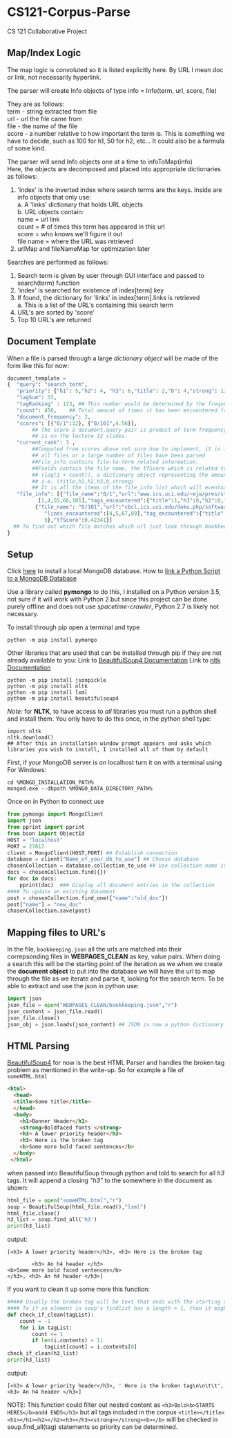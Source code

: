 # CS121-Corpus-Parse
CS 121 Collaborative Project

## Map/Index Logic
The map logic is convoluted so it is listed explicitly here.  By URL I mean doc or link, not necessarily hyperlink.

The parser will create Info objects of type info = Info(term, url, score, file)

They are as follows:<br>
term - string extracted from file<br>
url - url the file came from<br>
file - the name of the file<br>
score - a number relative to how important the term is.    This is something we have to decide, such as 100 for h1, 50 for h2, etc...  It could also be a formula of some kind.

The parser will send Info objects one at a time to infoToMap(info)<br>
Here, the objects are decomposed and placed into appropriate dictionaries as follows:
1. 'index' is the inverted index where search terms are the keys.  Inside are info objects that only use:<br>
a. A 'links' dictionary that holds URL objects<br>
b. URL objects contain: <br>
name = url link<br>
count = # of times this term has appeared in this url<br>
score = who knows we'll figure it out<br>
file name =  where the URL was retrieved<br>
2. urlMap and fileNameMap for optimization later

Searches are performed as follows:
1. Search term is given by user through GUI interface and passed to search(term) function
2. 'index' is searched for existence of index[term] key
3. If found, the dictionary for 'links' in index[term].links is retrieved<br>
a. This is a list of the URL's containing this search term
4. URL's are sorted by 'score'
5. Top 10 URL's are returned

## Document Template
When a file is parsed through a large <em>dictionary object</em> will be made of the form like this for now:
```python
document_template = 
{  "query": "search_term", 
   "priority": {"h1": 5,"h2": 4, "h3": 6,"title": 2,"b": 4,"strong": 12},
   "tagSum": 33,
   "tagRanking" : 123, ## This number would be determined by the frequency of each type of tag it was in, each one having a different 				##weight number
   "count": 456,    ## Total amount of times it has been encountered from searching all the file so far
   "document_frequency": 2,
   "scores": [{"0/1":12}, {"0/101",4.56}],
   		## The score a document,query pair is product of term-frequency-weight with its document frequency weight. The formula 
		## is on the lecture 12 slides.
   "current_rank": 3 ,
   		##Computed from scores above not sure how to implement, it is in lecture 13 slides, will likely be calculated once
   		## all files or a large number of files have been parsed
		##File_info contains file-to-term related information.
		##Fields contain the file name, the tfScore which is related to the count of matching terms each document 
		## (log(1 + count)), a dictionary object representing the amount of times the term was within the specified tags
		## i.e. (title,h1,h2,h3,b,strong) 
		## It is all the items of the file_info list which will eventually, after some parsing and using the SearchEngine.py 			## module, that will eventually be the values used in the inverted index. 
   "file_info": [{"file_name":"0/1","url":"www.ics.uci.edu/~ejw/pres/stc-99/sld009.htm","line_encountered":
   		  [1,4,55,66,101],"tags_encountered":{"title":1,"h1":0,"h2":0,"h3":2,"b":0,"strong":2},"tfScore":0.12345},		
   		 {"file_name": "0/101","url":"cbcl.ics.uci.edu/doku.php/software/arem?do=login&sectok=dd041326677606876341a676d7ce3884",
		 	"lines_encountered":[4,5,67,89],"tag_encountered":{"title":0,"h1":2,"h2":2,"h3":1,"b":1,"strong":
			5},"tfScore":0.42341}]
  ## To find out which file matches which url just look through bookkeeping.json
}
```

## Setup
Click <a href="https://www.mongodb.com/download-center" target="_blank">here</a> to install a local MongoDB database.
How to <a href="http://api.mongodb.com/python/current/tutorial.html" target="_blank">link a Python Script to a MongoDB Database</a>

Use a library called <strong>pymongo</strong> to do this, I installed on a Python version 3.5, not sure if it will work with Python 2 
but since this project can be done purely offline and does not use <em>spacetime-crawler</em>, Python 2.7 is likely not necessary.

To install through pip open a terminal and type
```
python -m pip install pymongo
```

Other libraries that are used that can be installed through pip if they are not already available to you:
Link to <a href="https://www.crummy.com/software/BeautifulSoup/bs4/doc/" target="_blank"> BeautifulSoup4 Documentation</a>
Link to <a href="http://www.nltk.org/" target="_blank">nltk Documentation</a>
```
python -m pip install jsonpickle
python -m pip install nltk
python -m pip install lxml
pythom -m pip install beautifulsoup4
```
<em>Note: </em> for <strong>NLTK</strong>, to have access to <em>all</em> libraries you must run a python shell and install them.
You only have to do this once, in the python shell type:
```
import nltk
nltk.download()
## After this an installation window prompt appears and asks which libraries you wish to install, I installed all of them by default
```
First, if your MongoDB server is on localhost turn it on with a terminal using
For Windows:
```
cd %MONGO_INSTALLATION_PATH%
mongod.exe --dbpath %MONGO_DATA_DIRECTORY_PATH%
```
Once on in Python to connect use 
```python
from pymongo import MongoClient
import json
from pprint import pprint
from bson import ObjectId
HOST = "localhost"
PORT = 27017
client = MongoClient(HOST,PORT) ## Establish connection
database = client["Name_of_your_db_to_use"] ## Choose database
chosenCollection = database.collection_to_use ## Use collection name in place of collection_to_use
docs = chosenCollection.find({})
for doc in docs: 
	pprint(doc)  ### Display all document entries in the collection
#### To update an existing document
post = chosenCollection.find_one({"name":"old_doc"})
post["name"] = "new_doc"
chosenCollection.save(post)
```

## Mapping files to URL's 
In the file, `bookkeeping.json` all the urls are matched into their correpsonding files in <strong>WEBPAGES_CLEAN</strong> as key, value
pairs. When doing a search this will be the starting point of the iteration as we when we create the <strong>document object</strong> to 
put into the database we will have the url to map through the file as we iterate and parse it, looking for the search term. To be able 
to extract and use the json in python use:
```python
import json
json_file = open("WEBPAGES_CLEAN/bookkeeping.json","r")
json_content = json_file.read()
json_file.close()
json_obj = json.loads(json_content) ## JSON is now a python dictionary object that can queried and iterated over.
```

## HTML Parsing
<a href="https://www.crummy.com/software/BeautifulSoup/bs4/doc/" target="_blank">BeautifulSoup4</a> for now is the best HTML Parser and 
handles the broken tag problem as mentioned in the write-up.
So for example a file of `someHTML.html`
```html
<html>
  <head>
  <title>Some title</title>
  </head>
  <body>
    <h1>Banner Header</h1>
    <strong>Boldfaced fonts </strong>
    <h3> A lower priority header</h3>
    <h3> Here is the broken tag
    <b>Some more bold faced sentences</b>
  </body>
 </html>  
 ```
when passed into BeautifulSoup through python and told to search for all <em>h3</em> tags. It will append a closing <em>"h3"</em> to the
somewhere in the document as shown:
```python
html_file = open("someHTML.html","r")
soup = BeautifulSoup(html_file.read(),"lxml")
html_file.close()
h3_list = soup.find_all('h3')
print(h3_list)
```
output:
```
[<h3> A lower priority header</h3>, <h3> Here is the broken tag

		<h3> An h4 header </h3>
<b>Some more bold faced sentences</b>
</h3>, <h3> An h4 header </h3>]
```
If you want to clean it up some more this function: 
```python
##### Usually the broken tag will be text that ends with the starting tag of another html element
#### To if an element in soup's findlist has a length > 1, than it might contain a broken tag
def check_if_clean(tagList):
    count = -1
    for i in tagList:
        count += 1
        if len(i.contents) > 1:
            tagList[count] = i.contents[0]
check_if_clean(h3_list)
print(h3_list)
```
output: 
```
[<h3> A lower priority header</h3>, ' Here is the broken tag\n\n\t\t', <h3> An h4 header </h3>]
```
NOTE: This function could filter out nested content as `<h3>Bold<b>STARTS HERES</b>andd ENDS</h3>` but all tags included in the corpus
`<title></title><h1></h1><h2></h2><h3></h3><strong></strong><b></b>` will be checked in soup.find_all(tag) statements so priority can be 
determined.
